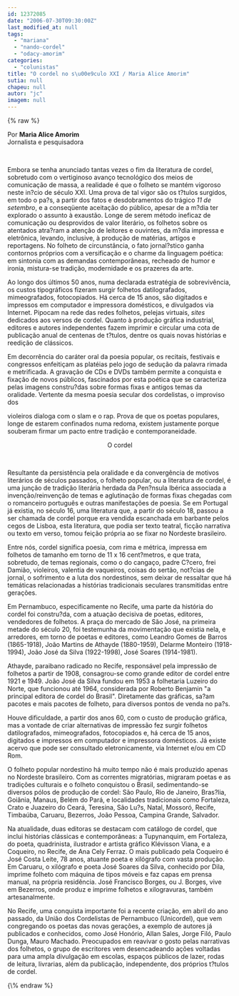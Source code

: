 ```yaml
---
id: 12372085
date: "2006-07-30T09:30:00Z"
last_modified_at: null
tags:
  - "mariana"
  - "nando-cordel"
  - "odacy-amorim"
categories:
  - "colunistas"
title: "O cordel no s\u00e9culo XXI / Maria Alice Amorim"
sutia: null
chapeu: null
autor: "jc"
imagem: null
---
```

{\% raw %}
<p>Por <strong>Maria Alice Amorim</strong><br />Jornalista e pesquisadora</p>
<p>&nbsp;<br /></p>
<p align="left">Embora se tenha anunciado tantas vezes o fim da literatura de cordel, sobretudo com o vertiginoso avan&ccedil;o tecnol&oacute;gico dos meios de comunica&ccedil;&atilde;o de massa, a realidade &eacute; que o folheto se mant&eacute;m vigoroso neste in?cio de s&eacute;culo XXI. Uma prova de tal vigor s&atilde;o os t?tulos surgidos, em todo o pa?s, a partir dos fatos e desdobramentos do tr&aacute;gico <em>11 de setembro</em>, e a conseq&uuml;ente aceita&ccedil;&atilde;o do p&uacute;blico, apesar de a m?dia ter explorado o assunto &agrave; exaust&atilde;o. Longe de serem m&eacute;todo ineficaz de comunica&ccedil;&atilde;o ou desprovidos de valor liter&aacute;rio, os folhetos sobre os atentados atra?ram a aten&ccedil;&atilde;o de leitores e ouvintes, da m?dia impressa e eletr&ocirc;nica, levando, inclusive, &agrave; produ&ccedil;&atilde;o de mat&eacute;rias, artigos e reportagens. No folheto de circunst&acirc;ncia, o fato jornal?stico ganha contornos pr&oacute;prios com a versifica&ccedil;&atilde;o e o charme da linguagem po&eacute;tica: em sintonia com as demandas contempor&acirc;neas, recheado de humor e ironia, mistura-se tradi&ccedil;&atilde;o, modernidade e os prazeres da arte.</p>
<p align="left">Ao longo dos &uacute;ltimos 50 anos, numa declarada estrat&eacute;gia de sobreviv&ecirc;ncia, os custos tipogr&aacute;ficos fizeram surgir folhetos datilografados, mimeografados, fotocopiados. H&aacute; cerca de 15 anos, s&atilde;o digitados e impressos em computador e impressora dom&eacute;sticos, e divulgados via Internet. Pipocam na rede das redes folhetos, pelejas virtuais, <em>sites</em> dedicados aos versos de cordel. Quanto &agrave; produ&ccedil;&atilde;o gr&aacute;fica industrial, editores e autores independentes fazem imprimir e circular uma cota de publica&ccedil;&atilde;o anual de centenas de t?tulos, dentre os quais novas hist&oacute;rias e reedi&ccedil;&atilde;o de cl&aacute;ssicos.</p>
<p align="left">Em decorr&ecirc;ncia do car&aacute;ter oral da poesia popular, os recitais, festivais e congressos enfeiti&ccedil;am as plat&eacute;ias pelo jogo de sedu&ccedil;&atilde;o da palavra rimada e metrificada. A grava&ccedil;&atilde;o de CDs e DVDs tamb&eacute;m permite a conquista e fixa&ccedil;&atilde;o de novos p&uacute;blicos, fascinados por esta po&eacute;tica que se caracteriza pelas imagens constru?das sobre formas fixas e antigos temas da oralidade. Vertente da mesma poesia secular dos cordelistas, o improviso dos</p>
<p>violeiros dialoga com o slam e o rap. Prova de que os poetas populares, longe de estarem confinados numa redoma, existem justamente porque souberam firmar um pacto entre tradi&ccedil;&atilde;o e contemporaneidade.</p>
<p align="center">O cordel</p>
<p>&nbsp;<br /></p>
<p align="left">Resultante da persist&ecirc;ncia pela oralidade e da converg&ecirc;ncia de motivos liter&aacute;rios de s&eacute;culos passados, o folheto popular, ou a literatura de cordel, &eacute; uma jun&ccedil;&atilde;o de tradi&ccedil;&atilde;o liter&aacute;ria herdada da Pen?nsula Ib&eacute;rica associada a inven&ccedil;&atilde;o/reinven&ccedil;&atilde;o de temas e aglutina&ccedil;&atilde;o de formas fixas chegadas com o romanceiro portugu&ecirc;s e outras manifesta&ccedil;&otilde;es de poesia. Se em Portugal j&aacute; existia, no s&eacute;culo 16, uma literatura que, a partir do s&eacute;culo 18, passou a ser chamada de cordel porque era vendida escanchada em barbante pelos cegos de Lisboa, esta literatura, que podia ser texto teatral, fic&ccedil;&atilde;o narrativa ou texto em verso, tomou fei&ccedil;&atilde;o pr&oacute;pria ao se fixar no Nordeste brasileiro.</p>
<p align="left">Entre n&oacute;s, cordel significa poesia, com rima e m&eacute;trica, impressa em folhetos de tamanho em torno de 11 x 16 cent?metros, e que trata, sobretudo, de temas regionais, como o do canga&ccedil;o, padre C?cero, frei Dami&atilde;o, violeiros, valentia de vaqueiros, coisas do sert&atilde;o, not?cias de jornal, o sofrimento e a luta dos nordestinos, sem deixar de ressaltar que h&aacute; tem&aacute;ticas relacionadas a hist&oacute;rias tradicionais seculares transmitidas entre gera&ccedil;&otilde;es.</p>
<p align="left">Em Pernambuco, especificamente no Recife, uma parte da hist&oacute;ria do cordel foi constru?da, com a atua&ccedil;&atilde;o decisiva de poetas, editores, vendedores de folhetos. A pra&ccedil;a do mercado de S&atilde;o Jos&eacute;, na primeira metade do s&eacute;culo 20, foi testemunha da movimenta&ccedil;&atilde;o que existia nela, e arredores, em torno de poetas e editores, como Leandro Gomes de Barros (1865-1918), Jo&atilde;o Martins de Athayde (1880-1959), Delarme Monteiro (1918-1994), Jo&atilde;o Jos&eacute; da Silva (1922-1998), Jos&eacute; Soares (1914-1981).</p>
<p align="left">Athayde, paraibano radicado no Recife, respons&aacute;vel pela impress&atilde;o de folhetos a partir de 1908, consagrou-se como grande editor de cordel entre 1921 e 1949. Jo&atilde;o Jos&eacute; da Silva fundou em 1953 a folhetaria Luzeiro do Norte, que funcionou at&eacute; 1964, considerada por Roberto Benjamin "a principal editora de cordel do Brasil". Diretamente das gr&aacute;ficas, sa?am pacotes e mais pacotes de folheto, para diversos pontos de venda no pa?s.</p>
<p align="left">Houve dificuldade, a partir dos anos 60, com o custo de produ&ccedil;&atilde;o gr&aacute;fica, mas a vontade de criar alternativas de impress&atilde;o fez surgir folhetos datilografados, mimeografados, fotocopiados e, h&aacute; cerca de 15 anos, digitados e impressos em computador e impressora dom&eacute;sticos. J&aacute; existe acervo que pode ser consultado eletronicamente, via Internet e/ou em CD Rom.</p>
<p align="left">O folheto popular nordestino h&aacute; muito tempo n&atilde;o &eacute; mais produzido apenas no Nordeste brasileiro. Com as correntes migrat&oacute;rias, migraram poetas e as tradi&ccedil;&otilde;es culturais e o folheto conquistou o Brasil, sedimentando-se diversos p&oacute;los de produ&ccedil;&atilde;o de cordel: S&atilde;o Paulo, Rio de Janeiro, Bras?lia, Goi&acirc;nia, Manaus, Bel&eacute;m do Par&aacute;, e localidades tradicionais como Fortaleza, Crato e Juazeiro do Cear&aacute;, Teresina, S&atilde;o Lu?s, Natal, Mossor&oacute;, Recife, Timba&uacute;ba, Caruaru, Bezerros, Jo&atilde;o Pessoa, Campina Grande, Salvador.</p>
<p align="left">Na atualidade, duas editoras se destacam com cat&aacute;logo de cordel, que inclui hist&oacute;rias cl&aacute;ssicas e contempor&acirc;neas: a Tupynanquim, em Fortaleza, do poeta, quadrinista, ilustrador e artista gr&aacute;fico Kl&eacute;visson Viana, e a Coqueiro, no Recife, de Ana Cely Ferraz. O mais publicado pela Coqueiro &eacute; Jos&eacute; Costa Leite, 78 anos, atuante poeta e xil&oacute;grafo com vasta produ&ccedil;&atilde;o. Em Caruaru, o xil&oacute;grafo e poeta Jos&eacute; Soares da Silva, conhecido por Dila, imprime folheto com m&aacute;quina de tipos m&oacute;veis e faz capas em prensa manual, na pr&oacute;pria resid&ecirc;ncia. Jos&eacute; Francisco Borges, ou J. Borges, vive em Bezerros, onde produz e imprime folhetos e xilogravuras, tamb&eacute;m artesanalmente.</p>
<p align="left">No Recife, uma conquista importante foi a recente cria&ccedil;&atilde;o, em abril do ano passado, da Uni&atilde;o dos Cordelistas de Pernambuco (Unicordel), que vem congregando os poetas das novas gera&ccedil;&otilde;es, a exemplo de autores j&aacute; publicados e conhecidos, como Jos&eacute; Hon&oacute;rio, Allan Sales, Jorge Fil&oacute;, Paulo Dunga, Mauro Machado. Preocupados em reavivar o gosto pelas narrativas dos folhetos, o grupo de escritores vem desencadeando a&ccedil;&otilde;es voltadas para uma ampla divulga&ccedil;&atilde;o em escolas, espa&ccedil;os p&uacute;blicos de lazer, rodas de leitura, livrarias, al&eacute;m da publica&ccedil;&atilde;o, independente, dos pr&oacute;prios t?tulos de cordel.</p>
{\% endraw %}